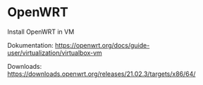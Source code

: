 # OpenWRT
Install OpenWRT in VM


Dokumentation:
https://openwrt.org/docs/guide-user/virtualization/virtualbox-vm


Downloads:
https://downloads.openwrt.org/releases/21.02.3/targets/x86/64/
